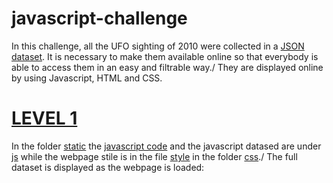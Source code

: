 # javascript-challenge
In this challenge, all the UFO sighting of 2010 were collected in a [JSON dataset](./UFO-level-1/static/js/data.js). It is necessary to make them available online so that everybody is able to access them in an easy and filtrable way./
They are displayed online by using Javascript, HTML and CSS. 
# [LEVEL 1](./UFO-level-1/)
In the folder [static](./UFO-level-1/static/) the [javascript code](./UFO-level-1/static/js/app.js) and the javascript datased are under [js](./UFO-level-1/static/js/) while the webpage stile is in the file [style](./UFO-level-1/static/css/style.css) in the folder [css](./UFO-level-1/static/css/)./
The full dataset is displayed as the webpage is loaded:

